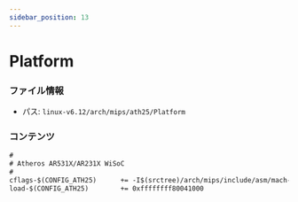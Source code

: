 ```yaml
---
sidebar_position: 13
---
```

# Platform

### ファイル情報

- パス: `linux-v6.12/arch/mips/ath25/Platform`

### コンテンツ

```txt
#
# Atheros AR531X/AR231X WiSoC
#
cflags-$(CONFIG_ATH25)		+= -I$(srctree)/arch/mips/include/asm/mach-ath25
load-$(CONFIG_ATH25)		+= 0xffffffff80041000

```
